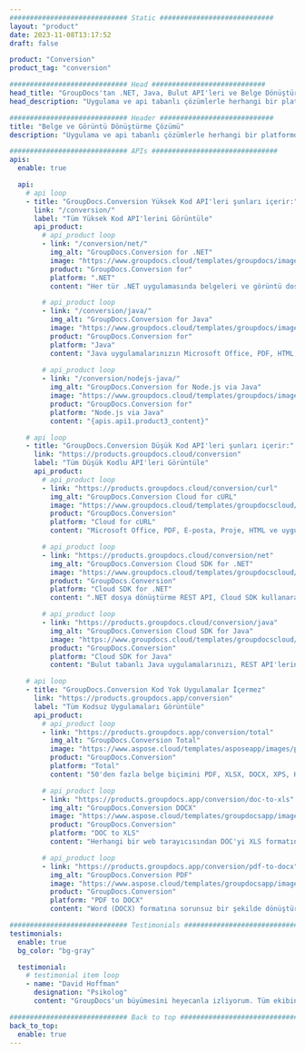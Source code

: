 ```yaml
---
############################# Static ############################
layout: "product"
date: 2023-11-08T13:17:52
draft: false

product: "Conversion"
product_tag: "conversion"

############################# Head ############################
head_title: "GroupDocs'tan .NET, Java, Bulut API'leri ve Belge Dönüştürme Uygulamaları"
head_description: "Uygulama ve api tabanlı çözümlerle herhangi bir platformda popüler belge ve görüntü dosyası biçimlerini dönüştürün."

############################# Header ############################
title: "Belge ve Görüntü Dönüştürme Çözümü"
description: "Uygulama ve api tabanlı çözümlerle herhangi bir platformda popüler belge ve görüntü dosyası biçimlerini dönüştürün."

############################# APIs ###############################
apis:
  enable: true

  api:
    # api loop
    - title: "GroupDocs.Conversion Yüksek Kod API'leri şunları içerir:"
      link: "/conversion/"
      label: "Tüm Yüksek Kod API'lerini Görüntüle"
      api_product:
        # api_product loop
        - link: "/conversion/net/"
          img_alt: "GroupDocs.Conversion for .NET"
          image: "https://www.groupdocs.cloud/templates/groupdocs/images/product-logos/groupdocs-conversion-net.png"
          product: "GroupDocs.Conversion for"
          platform: ".NET"
          content: "Her tür .NET uygulamasında belgeleri ve görüntü dosyası biçimlerini doğru bir şekilde dönüştürmek için yerel .NET API'si. Dönüştürme sırasında görüntü filigranları eklemeyi destekler."

        # api_product loop
        - link: "/conversion/java/"
          img_alt: "GroupDocs.Conversion for Java"
          image: "https://www.groupdocs.cloud/templates/groupdocs/images/product-logos/groupdocs-conversion-java.png"
          product: "GroupDocs.Conversion for"
          platform: "Java"
          content: "Java uygulamalarınızın Microsoft Office, PDF, HTML, resimler ve diğerleri dahil olmak üzere tüm endüstri standardı belge biçimleri arasında kolayca dönüştürme yapmasını sağlayın."
          
        # api_product loop
        - link: "/conversion/nodejs-java/"
          img_alt: "GroupDocs.Conversion for Node.js via Java"
          image: "https://www.groupdocs.cloud/templates/groupdocs/images/product-logos/groupdocs-conversion-nodejs-java.png"
          product: "GroupDocs.Conversion for"
          platform: "Node.js via Java"
          content: "{apis.api1.product3_content}"

    # api loop
    - title: "GroupDocs.Conversion Düşük Kod API'leri şunları içerir:"
      link: "https://products.groupdocs.cloud/conversion"
      label: "Tüm Düşük Kodlu API'leri Görüntüle"
      api_product:
        # api_product loop
        - link: "https://products.groupdocs.cloud/conversion/curl"
          img_alt: "GroupDocs.Conversion Cloud for cURL"
          image: "https://www.groupdocs.cloud/templates/groupdocscloud/images/sdk/272x272/groupdocs_conversion-for-curl.png"
          product: "GroupDocs.Conversion"
          platform: "Cloud for cURL"
          content: "Microsoft Office, PDF, E-posta, Proje, HTML ve uygulamalarınızdaki diğer yaygın dosya biçimlerini kolayca dönüştürmek için cURL RESTful dosya dönüştürme API'si ile çalışın."

        # api_product loop
        - link: "https://products.groupdocs.cloud/conversion/net"
          img_alt: "GroupDocs.Conversion Cloud SDK for .NET"
          image: "https://www.groupdocs.cloud/templates/groupdocscloud/images/sdk/272x272/groupdocs_conversion-for-net.png"
          product: "GroupDocs.Conversion"
          platform: "Cloud SDK for .NET"
          content: ".NET dosya dönüştürme REST API, Cloud SDK kullanarak herhangi bir platformda Microsoft Office, PDF, E-posta, Proje, HTML ve diğer yaygın dosya biçimlerini kolayca dönüştürmek için."

        # api_product loop
        - link: "https://products.groupdocs.cloud/conversion/java"
          img_alt: "GroupDocs.Conversion Cloud SDK for Java"
          image: "https://www.groupdocs.cloud/templates/groupdocscloud/images/sdk/272x272/groupdocs_conversion-for-java.png"
          product: "GroupDocs.Conversion"
          platform: "Cloud SDK for Java"
          content: "Bulut tabanlı Java uygulamalarınızı, REST API'lerini çağırabilen herhangi bir platformda gelişmiş belge dönüştürme özellikleriyle zenginleştirin."

    # api loop
    - title: "GroupDocs.Conversion Kod Yok Uygulamalar İçermez"
      link: "https://products.groupdocs.app/conversion"
      label: "Tüm Kodsuz Uygulamaları Görüntüle"
      api_product:
        # api_product loop
        - link: "https://products.groupdocs.app/conversion/total"
          img_alt: "GroupDocs.Conversion Total"
          image: "https://www.aspose.cloud/templates/asposeapp/images/products/logo/aspose_conversion-app.png"
          product: "GroupDocs.Conversion"
          platform: "Total"
          content: "50'den fazla belge biçimini PDF, XLSX, DOCX, XPS, HTML ve daha fazlasına dönüştürün."

        # api_product loop
        - link: "https://products.groupdocs.app/conversion/doc-to-xls"
          img_alt: "GroupDocs.Conversion DOCX"
          image: "https://www.aspose.cloud/templates/groupdocsapp/images/products/logo/groupdocs_words-app.png"
          product: "GroupDocs.Conversion"
          platform: "DOC to XLS"
          content: "Herhangi bir web tarayıcısından DOC'yi XLS formatına dönüştürmek için ücretsiz uygulama."

        # api_product loop
        - link: "https://products.groupdocs.app/conversion/pdf-to-docx"
          img_alt: "GroupDocs.Conversion PDF"
          image: "https://www.aspose.cloud/templates/groupdocsapp/images/products/logo/groupdocs_pdf-app.png"
          product: "GroupDocs.Conversion"
          platform: "PDF to DOCX"
          content: "Word (DOCX) formatına sorunsuz bir şekilde dönüştürmek için PDF belgelerinizi yükleyin."

############################# Testimonials ###############################
testimonials:
  enable: true
  bg_color: "bg-gray"

  testimonial:
    # testimonial item loop
    - name: "David Hoffman"
      designation: "Psikolog"
      content: "GroupDocs'un büyümesini heyecanla izliyorum. Tüm ekibinizin duyarlılığı bana çok yardımcı oldu, GroupDocs'tan biriyle konuştuğumda birinin beni dinlediğini ve bir şeyler olmasını sağladığını garanti edebilirim."

############################# Back to top ###############################
back_to_top:
  enable: true
---
```

